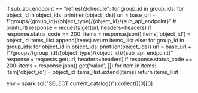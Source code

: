  if sub_api_endpoint == "refreshSchedule":
        for group_id in group_ids:
            for object_id in object_ids:
                print(len(object_ids))
                url = base_url + f"groups/{group_id}/{object_type}/{object_id}/{sub_api_endpoint}"
                # print(url)
                response = requests.get(url, headers=headers)
                if response.status_code == 200:
                    items = response.json()
                    items['object_id'] = object_id
                    items_llist.append(items)
            return items_llist
    else:
        for group_id in group_ids:
            for object_id in object_ids:
                print(len(object_ids))
                url = base_url + f"/groups/{group_id}/{object_type}/{object_id}/{sub_api_endpoint}"
                response = requests.get(url, headers=headers)
                if response.status_code == 200:
                    items = response.json().get('value', [])
                    for item in items:
                        item['object_id'] = object_id
                    items_llist.extend(items)
            return items_llist


env = spark.sql("SELECT current_catalog()").collect()[0][0]
